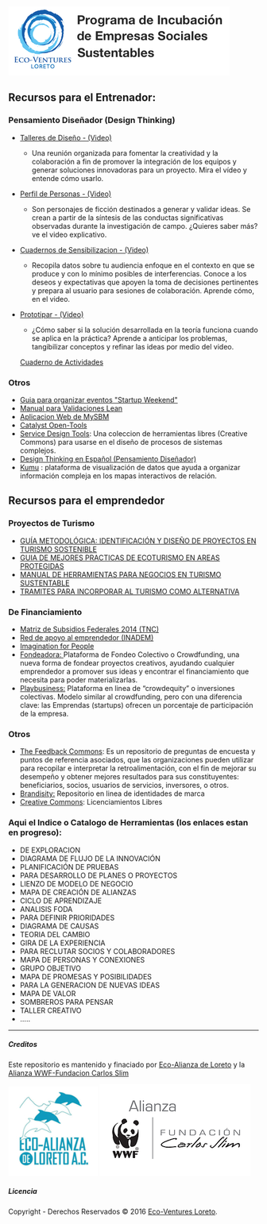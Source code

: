 ![Eco-Ventures Loreto](/images/Eco-Ventures_Logo_1x1.png)

## Recursos para el Entrenador:

### Pensamiento Diseñador \(Design Thinking\)

* [Talleres de Diseño - \(Video\)](https://vimeo.com/149770666)
  * Una reunión organizada para fomentar la creatividad y la colaboración a fin de promover la integración de los equipos y generar soluciones innovadoras para un proyecto. Mira el vídeo y entende cómo usarlo.
* [Perfil de Personas - \(Video\)](https://vimeo.com/149768514)
  * Son personajes de ficción destinados a generar y validar ideas. Se crean a partir de la síntesis de las conductas significativas observadas durante la investigación de campo. ¿Quieres saber más? ve el video explicativo.
* [Cuadernos de Sensibilizacion - \(Video\)](https://vimeo.com/149768512)
  * Recopila datos sobre tu audiencia enfoque en el contexto en que se produce y con lo mínimo posibles de interferencias. Conoce a los deseos y expectativas que apoyen la toma de decisiones pertinentes y prepara al usuario para sesiones de colaboración. Aprende cómo, en el video.
* [Prototipar - \(Video\)](https://vimeo.com/149779342)
  * ¿Cómo saber si la solución desarrollada en la teoría funciona cuando se aplica en la práctica? Aprende a anticipar los problemas, tangibilizar conceptos y refinar las ideas por medio del video.

  [Cuaderno de Actividades ](https://drive.google.com/open?id=0ByoBgBwWpuxHN1VhdjZ1eXlWVEE)

### Otros

* [Guia para organizar eventos "Startup Weekend"](https://startupweekend.gitbooks.io/swguide/content/)
* [Manual para Validaciones Lean](http://leanvalidation.hanno.co)
* [Aplicacion Web de MySBM](http://mysbm.org/en/)
* [Catalyst Open-Tools](http://projects.sigma-orionis.com/catalyst/open-tools/)
* [Service Design Tools](http://www.servicedesigntools.org):  Una coleccion de herramientas libres \(Creative Commons\) para usarse en el diseño de procesos de sistemas complejos.
* [Design Thinking en Español \(Pensamiento Diseñador\)](http://designthinking.es/home/index.php)
* [Kumu](https://www.kumu.io) : plataforma de visualización de datos que ayuda a organizar información compleja en los mapas interactivos de relación.

## Recursos para el emprendedor

### Proyectos de Turismo

* [GUÍA METODOLÓGICA: IDENTIFICACIÓN Y DISEÑO DE PROYECTOS EN TURISMO SOSTENIBLE](https://drive.google.com/open?id=0ByoBgBwWpuxHc3JEVXRydThabGM)
* [GUIA DE MEJORES PRACTICAS DE ECOTURISMO EN AREAS PROTEGIDAS](https://drive.google.com/open?id=0ByoBgBwWpuxHb0JrNDVFU09xSm8)
* [MANUAL DE HERRAMIENTAS PARA NEGOCIOS EN TURISMO SUSTENTABLE](https://drive.google.com/open?id=0ByoBgBwWpuxHSHQyc1EzM0kyMGM)
* [TRAMITES PARA INCORPORAR AL TURISMO COMO ALTERNATIVA](https://drive.google.com/open?id=0ByoBgBwWpuxHeDdmUzdyNUVsdWs)



### De Financiamiento

* [Matriz de Subsidios Federales 2014 \(TNC\)](https://1drv.ms/x/s!ApHnTLE36GM1zwjcOG2uJiVYiMzV)
* [Red de apoyo al emprendedor \(INADEM\)](https://www.redemprendedor.gob.mx)
* [Imagination for People](http://imaginationforpeople.org/en/about_us/)
* [Fondeadora: ](https://fondeadora.mx)Plataforma de Fondeo Colectivo o Crowdfunding, una nueva forma de fondear proyectos creativos, ayudando cualquier emprendedor a promover sus ideas y encontrar el financiamiento que necesita para poder materializarlas.
* [Playbusiness:](https://playbusiness.mx/) Plataforma en linea de “crowdequity” o inversiones colectivas. Modelo similar al crowdfunding, pero con una diferencia clave: las Emprendas \(startups\) ofrecen un porcentaje de participación de la empresa.

### Otros

* [The Feedback Commons](http://feedbackcommons.org): Es un repositorio de preguntas de encuesta y puntos de referencia asociados, que las organizaciones pueden utilizar para recopilar e interpretar la retroalimentación, con el fin de mejorar su desempeño y obtener mejores resultados para sus constituyentes: beneficiarios, socios, usuarios de servicios, inversores, o otros.
* [Brandisity:](https://brandisty.com) Repositorio en linea de identidades de marca
* [Creative Commons](https://creativecommons.org): Licenciamientos Libres

### Aqui el Indice o Catalogo de Herramientas \(los enlaces estan en progreso\):

* DE EXPLORACION
* DIAGRAMA DE FLUJO DE LA INNOVACIÓN
* PLANIFICACIÓN DE PRUEBAS
* PARA DESARROLLO DE PLANES O PROYECTOS
* LIENZO DE MODELO DE NEGOCIO
* MAPA DE CREACIÓN DE ALIANZAS
* CICLO DE APRENDIZAJE
* ANALISIS FODA
* PARA DEFINIR PRIORIDADES
* DIAGRAMA DE CAUSAS
* TEORIA DEL CAMBIO
* GIRA DE LA EXPERIENCIA
* PARA RECLUTAR SOCIOS Y COLABORADORES
* MAPA DE PERSONAS Y CONEXIONES
* GRUPO OBJETIVO
* MAPA DE PROMESAS Y POSIBILIDADES
* PARA LA GENERACION DE NUEVAS IDEAS
* MAPA DE VALOR
* SOMBREROS PARA PENSAR
* TALLER CREATIVO
* .....

---

##### Creditos

Este repositorio es mantenido y finaciado por [Eco-Alianza de Loreto](http://ecoalianzaloreto.org) y la [Alianza WWF-Fundacion Carlos Slim](http://www.wwf.org.mx/quienes_somos/nuestras_alianzas/alianza_wwf_fundacion_carlos_slim/)

![Eco-Alianza Loreto](/images/EAL_TOF.jpg) ![Alianza WWF-Fundacion Carlos Slim](/images/EAL_alianza_wwf_fcs_2_444011.png)

##### Licencia

Copyright - Derechos Reservados © 2016 [Eco-Ventures Loreto](http://ecoventures.strikingly.com).

